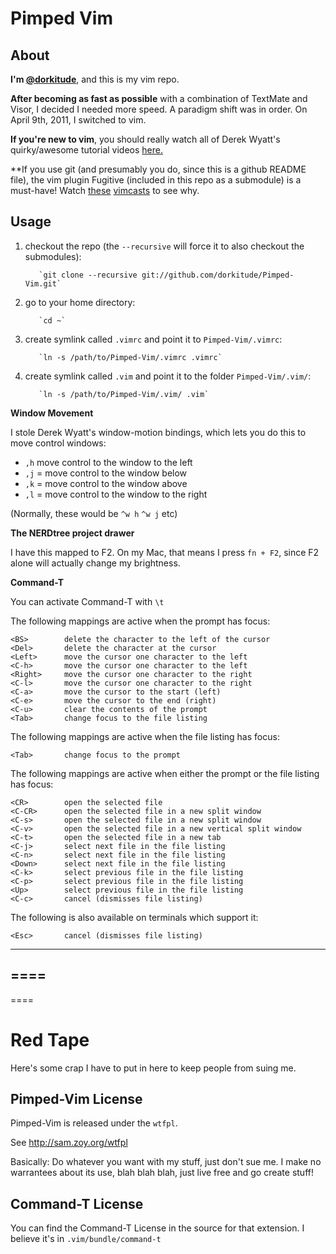 Pimped Vim
==========



About
-----

**I'm [@dorkitude]**, and this is my vim repo.

**After becoming as fast as possible** with a combination of TextMate and Visor, I decided I needed more speed.  A paradigm shift was in order.  On April 9th, 2011, I switched to vim.

**If you're new to vim**, you should really watch all of Derek Wyatt's quirky/awesome tutorial videos [here.]

**If you use git (and presumably you do, since this is a github README file), the vim plugin Fugitive (included in this repo as a submodule) is a must-have! Watch [these] [vimcasts] to see why.

  [@dorkitude]: http://twitter.com/dorkitude
  [here.]: http://www.derekwyatt.org/vim/vim-tutorial-videos/vim-novice-tutorial-videos/
  [these]: http://vimcasts.org/episodes/fugitive-vim---a-complement-to-command-line-git/
  [vimcasts]: http://vimcasts.org/episodes/fugitive-vim-working-with-the-git-index/


Usage
-----

 1. checkout the repo (the `--recursive` will force it to also checkout the submodules):

           `git clone --recursive git://github.com/dorkitude/Pimped-Vim.git`

 2. go to your home directory:

           `cd ~`

 3. create symlink called `.vimrc` and point it to `Pimped-Vim/.vimrc`:
 
           `ln -s /path/to/Pimped-Vim/.vimrc .vimrc`

 4. create symlink called `.vim` and point it to the folder `Pimped-Vim/.vim/`:

           `ln -s /path/to/Pimped-Vim/.vim/ .vim`



**Window Movement**

I stole Derek Wyatt's window-motion bindings, which lets you do this to move control windows:

 - `,h` move control to the window to the left
 - `,j` = move control to the window below
 - `,k` = move control to the window above
 - `,l` = move control to the window to the right

(Normally, these would be `^w h`  `^w j`  etc)


**The NERDtree project drawer**

I have this mapped to F2.  On my Mac, that means I press `fn + F2`, since F2 alone will actually change my brightness.




**Command-T**

You can activate Command-T with `\t` 


The following mappings are active when the prompt has focus:

    <BS>        delete the character to the left of the cursor
    <Del>       delete the character at the cursor
    <Left>      move the cursor one character to the left
    <C-h>       move the cursor one character to the left
    <Right>     move the cursor one character to the right
    <C-l>       move the cursor one character to the right
    <C-a>       move the cursor to the start (left)
    <C-e>       move the cursor to the end (right)
    <C-u>       clear the contents of the prompt
    <Tab>       change focus to the file listing

The following mappings are active when the file listing has focus:

    <Tab>       change focus to the prompt

The following mappings are active when either the prompt or the file listing
has focus:

    <CR>        open the selected file
    <C-CR>      open the selected file in a new split window
    <C-s>       open the selected file in a new split window
    <C-v>       open the selected file in a new vertical split window
    <C-t>       open the selected file in a new tab
    <C-j>       select next file in the file listing
    <C-n>       select next file in the file listing
    <Down>      select next file in the file listing
    <C-k>       select previous file in the file listing
    <C-p>       select previous file in the file listing
    <Up>        select previous file in the file listing
    <C-c>       cancel (dismisses file listing)

The following is also available on terminals which support it:

    <Esc>       cancel (dismisses file listing)
    










----
====
----
====






Red Tape
========

Here's some crap I have to put in here to keep people from suing me.


Pimped-Vim License
------------------
Pimped-Vim is released under the `wtfpl`.

See http://sam.zoy.org/wtfpl

Basically: Do whatever you want with my stuff, just don't sue me.  I make no warrantees about its use, blah blah blah, just live free and go create stuff!



Command-T License
-----------------

You can find the Command-T License in the source for that extension.  I believe it's in `.vim/bundle/command-t`
